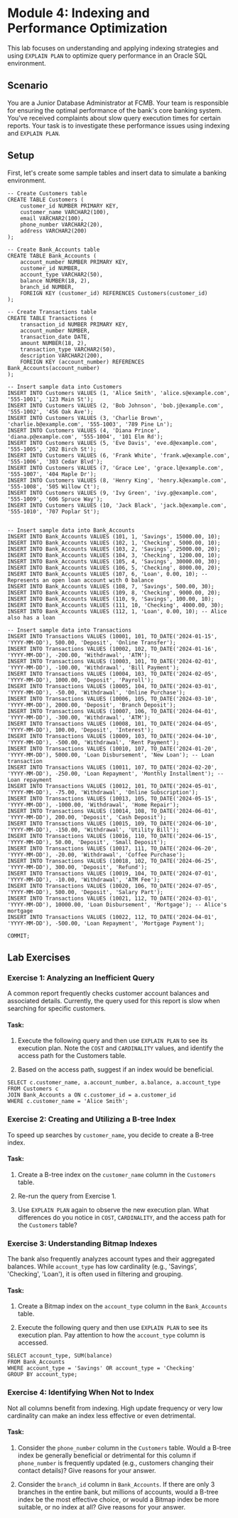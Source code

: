 # Module 4: Indexing and Performance Optimization

This lab focuses on understanding and applying indexing strategies and using `EXPLAIN PLAN` to optimize query performance in an Oracle SQL environment.

## Scenario

You are a Junior Database Administrator at FCMB. Your team is responsible for ensuring the optimal performance of the bank's core banking system. You've received complaints about slow query execution times for certain reports. Your task is to investigate these performance issues using indexing and `EXPLAIN PLAN`.

## Setup

First, let's create some sample tables and insert data to simulate a banking environment.

```
-- Create Customers table
CREATE TABLE Customers (
    customer_id NUMBER PRIMARY KEY,
    customer_name VARCHAR2(100),
    email VARCHAR2(100),
    phone_number VARCHAR2(20),
    address VARCHAR2(200)
);

-- Create Bank_Accounts table
CREATE TABLE Bank_Accounts (
    account_number NUMBER PRIMARY KEY,
    customer_id NUMBER,
    account_type VARCHAR2(50),
    balance NUMBER(18, 2),
    branch_id NUMBER,
    FOREIGN KEY (customer_id) REFERENCES Customers(customer_id)
);

-- Create Transactions table
CREATE TABLE Transactions (
    transaction_id NUMBER PRIMARY KEY,
    account_number NUMBER,
    transaction_date DATE,
    amount NUMBER(18, 2),
    transaction_type VARCHAR2(50),
    description VARCHAR2(200),
    FOREIGN KEY (account_number) REFERENCES Bank_Accounts(account_number)
);

-- Insert sample data into Customers
INSERT INTO Customers VALUES (1, 'Alice Smith', 'alice.s@example.com', '555-1001', '123 Main St');
INSERT INTO Customers VALUES (2, 'Bob Johnson', 'bob.j@example.com', '555-1002', '456 Oak Ave');
INSERT INTO Customers VALUES (3, 'Charlie Brown', 'charlie.b@example.com', '555-1003', '789 Pine Ln');
INSERT INTO Customers VALUES (4, 'Diana Prince', 'diana.p@example.com', '555-1004', '101 Elm Rd');
INSERT INTO Customers VALUES (5, 'Eve Davis', 'eve.d@example.com', '555-1005', '202 Birch St');
INSERT INTO Customers VALUES (6, 'Frank White', 'frank.w@example.com', '555-1006', '303 Cedar Blvd');
INSERT INTO Customers VALUES (7, 'Grace Lee', 'grace.l@example.com', '555-1007', '404 Maple Dr');
INSERT INTO Customers VALUES (8, 'Henry King', 'henry.k@example.com', '555-1008', '505 Willow Ct');
INSERT INTO Customers VALUES (9, 'Ivy Green', 'ivy.g@example.com', '555-1009', '606 Spruce Way');
INSERT INTO Customers VALUES (10, 'Jack Black', 'jack.b@example.com', '555-1010', '707 Poplar St');


-- Insert sample data into Bank_Accounts
INSERT INTO Bank_Accounts VALUES (101, 1, 'Savings', 15000.00, 10);
INSERT INTO Bank_Accounts VALUES (102, 1, 'Checking', 5000.00, 10);
INSERT INTO Bank_Accounts VALUES (103, 2, 'Savings', 25000.00, 20);
INSERT INTO Bank_Accounts VALUES (104, 3, 'Checking', 1200.00, 10);
INSERT INTO Bank_Accounts VALUES (105, 4, 'Savings', 30000.00, 30);
INSERT INTO Bank_Accounts VALUES (106, 5, 'Checking', 8000.00, 20);
INSERT INTO Bank_Accounts VALUES (107, 6, 'Loan', 0.00, 10); -- Represents an open loan account with 0 balance
INSERT INTO Bank_Accounts VALUES (108, 7, 'Savings', 500.00, 30);
INSERT INTO Bank_Accounts VALUES (109, 8, 'Checking', 9000.00, 20);
INSERT INTO Bank_Accounts VALUES (110, 9, 'Savings', 100.00, 10);
INSERT INTO Bank_Accounts VALUES (111, 10, 'Checking', 4000.00, 30);
INSERT INTO Bank_Accounts VALUES (112, 1, 'Loan', 0.00, 10); -- Alice also has a loan

-- Insert sample data into Transactions
INSERT INTO Transactions VALUES (10001, 101, TO_DATE('2024-01-15', 'YYYY-MM-DD'), 500.00, 'Deposit', 'Online Transfer');
INSERT INTO Transactions VALUES (10002, 102, TO_DATE('2024-01-16', 'YYYY-MM-DD'), -200.00, 'Withdrawal', 'ATM');
INSERT INTO Transactions VALUES (10003, 101, TO_DATE('2024-02-01', 'YYYY-MM-DD'), -100.00, 'Withdrawal', 'Bill Payment');
INSERT INTO Transactions VALUES (10004, 103, TO_DATE('2024-02-05', 'YYYY-MM-DD'), 1000.00, 'Deposit', 'Payroll');
INSERT INTO Transactions VALUES (10005, 104, TO_DATE('2024-03-01', 'YYYY-MM-DD'), -50.00, 'Withdrawal', 'Online Purchase');
INSERT INTO Transactions VALUES (10006, 105, TO_DATE('2024-03-10', 'YYYY-MM-DD'), 2000.00, 'Deposit', 'Branch Deposit');
INSERT INTO Transactions VALUES (10007, 106, TO_DATE('2024-04-01', 'YYYY-MM-DD'), -300.00, 'Withdrawal', 'ATM');
INSERT INTO Transactions VALUES (10008, 101, TO_DATE('2024-04-05', 'YYYY-MM-DD'), 100.00, 'Deposit', 'Interest');
INSERT INTO Transactions VALUES (10009, 103, TO_DATE('2024-04-10', 'YYYY-MM-DD'), -500.00, 'Withdrawal', 'Rent Payment');
INSERT INTO Transactions VALUES (10010, 107, TO_DATE('2024-01-20', 'YYYY-MM-DD'), 5000.00, 'Loan Disbursement', 'New Loan'); -- Loan transaction
INSERT INTO Transactions VALUES (10011, 107, TO_DATE('2024-02-20', 'YYYY-MM-DD'), -250.00, 'Loan Repayment', 'Monthly Installment'); -- Loan repayment
INSERT INTO Transactions VALUES (10012, 101, TO_DATE('2024-05-01', 'YYYY-MM-DD'), -75.00, 'Withdrawal', 'Online Subscription');
INSERT INTO Transactions VALUES (10013, 105, TO_DATE('2024-05-15', 'YYYY-MM-DD'), -1000.00, 'Withdrawal', 'Home Repair');
INSERT INTO Transactions VALUES (10014, 108, TO_DATE('2024-06-01', 'YYYY-MM-DD'), 200.00, 'Deposit', 'Cash Deposit');
INSERT INTO Transactions VALUES (10015, 109, TO_DATE('2024-06-10', 'YYYY-MM-DD'), -150.00, 'Withdrawal', 'Utility Bill');
INSERT INTO Transactions VALUES (10016, 110, TO_DATE('2024-06-15', 'YYYY-MM-DD'), 50.00, 'Deposit', 'Small Deposit');
INSERT INTO Transactions VALUES (10017, 111, TO_DATE('2024-06-20', 'YYYY-MM-DD'), -20.00, 'Withdrawal', 'Coffee Purchase');
INSERT INTO Transactions VALUES (10018, 102, TO_DATE('2024-06-25', 'YYYY-MM-DD'), 300.00, 'Deposit', 'Refund');
INSERT INTO Transactions VALUES (10019, 104, TO_DATE('2024-07-01', 'YYYY-MM-DD'), -10.00, 'Withdrawal', 'ATM Fee');
INSERT INTO Transactions VALUES (10020, 106, TO_DATE('2024-07-05', 'YYYY-MM-DD'), 500.00, 'Deposit', 'Salary Part');
INSERT INTO Transactions VALUES (10021, 112, TO_DATE('2024-03-01', 'YYYY-MM-DD'), 10000.00, 'Loan Disbursement', 'Mortgage'); -- Alice's mortgage
INSERT INTO Transactions VALUES (10022, 112, TO_DATE('2024-04-01', 'YYYY-MM-DD'), -500.00, 'Loan Repayment', 'Mortgage Payment');

COMMIT;
```

## Lab Exercises

### Exercise 1: Analyzing an Inefficient Query

A common report frequently checks customer account balances and associated details. Currently, the query used for this report is slow when searching for specific customers.

#### Task:

1. Execute the following query and then use `EXPLAIN PLAN` to see its execution plan. Note the `COST` and `CARDINALITY` values, and identify the access path for the Customers table.

2. Based on the access path, suggest if an index would be beneficial.

```
SELECT c.customer_name, a.account_number, a.balance, a.account_type
FROM Customers c
JOIN Bank_Accounts a ON c.customer_id = a.customer_id
WHERE c.customer_name = 'Alice Smith';
```

### Exercise 2: Creating and Utilizing a B-tree Index

To speed up searches by `customer_name`, you decide to create a B-tree index.

#### Task:

1. Create a B-tree index on the `customer_name` column in the `Customers` table.

2. Re-run the query from Exercise 1.

3. Use `EXPLAIN PLAN` again to observe the new execution plan. What differences do you notice in `COST`, `CARDINALITY`, and the access path for the `Customers` table?

### Exercise 3: Understanding Bitmap Indexes

The bank also frequently analyzes account types and their aggregated balances. While `account_type` has low cardinality (e.g., 'Savings', 'Checking', 'Loan'), it is often used in filtering and grouping.

#### Task:

1. Create a Bitmap index on the `account_type` column in the `Bank_Accounts` table.

2. Execute the following query and then use `EXPLAIN PLAN` to see its execution plan. Pay attention to how the `account_type` column is accessed.

```
SELECT account_type, SUM(balance)
FROM Bank_Accounts
WHERE account_type = 'Savings' OR account_type = 'Checking'
GROUP BY account_type;
```

### Exercise 4: Identifying When Not to Index

Not all columns benefit from indexing. High update frequency or very low cardinality can make an index less effective or even detrimental.

#### Task:

1. Consider the `phone_number` column in the `Customers` table. Would a B-tree index be generally beneficial or detrimental for this column if `phone_number` is frequently updated (e.g., customers changing their contact details)? Give reasons for your answer.

2. Consider the `branch_id` column in `Bank_Accounts`. If there are only 3 branches in the entire bank, but millions of accounts, would a B-tree index be the most effective choice, or would a Bitmap index be more suitable, or no index at all? Give reasons for your answer.

